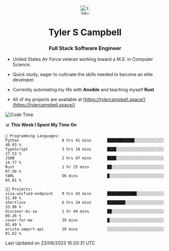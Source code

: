 <p align="center">
<a href="https://www.linkedin.com/in/t36campbell" target="blank"><img align="center" src="https://ik.imagekit.io/t36campbell/Portfolio/linkedin.png.original_m8bbGgPh6.png" alt="t36campbell" height="30" width="30" /></a>
</p>
<h1 align="center">Tyler S Campbell</h1>
<h3 align="center">Full Stack Software Engineer</h3>

* United States Air Force veteran working toward a M.S. in Computer Science.

* Quick study, eager to cultivate the skills needed to become an elite developer.

* Currently automating my life with **Ansible** and teaching myself **Rust**

* All of my projects are available at [https://tylercampbell.space/](https://tylercampbell.space/)

<!--START_SECTION:waka-->
![Code Time](http://img.shields.io/badge/Code%20Time-2%2C587%20hrs%2057%20mins-blue)

📊 **This Week I Spent My Time On** 

```text
💬 Programming Languages: 
Python                   8 hrs 41 mins       ████████████░░░░░░░░░░░░░   46.03 % 
TypeScript               3 hrs 18 mins       ████░░░░░░░░░░░░░░░░░░░░░   17.53 % 
JSON                     2 hrs 47 mins       ████░░░░░░░░░░░░░░░░░░░░░   14.77 % 
Rust                     1 hr 25 mins        ██░░░░░░░░░░░░░░░░░░░░░░░   07.56 % 
YAML                     56 mins             █░░░░░░░░░░░░░░░░░░░░░░░░   05.01 % 

🐱‍💻 Projects: 
visa-unified-endpoint    9 hrs 43 mins       █████████████░░░░░░░░░░░░   51.49 % 
shortlinx                6 hrs 24 mins       ████████░░░░░░░░░░░░░░░░░   33.96 % 
discover-bc-sw           1 hr 44 mins        ██░░░░░░░░░░░░░░░░░░░░░░░   09.26 % 
cover-for-me             39 mins             █░░░░░░░░░░░░░░░░░░░░░░░░   03.49 % 
arista-import-api        18 mins             ░░░░░░░░░░░░░░░░░░░░░░░░░   01.62 % 
```


 Last Updated on 23/06/2023 16:20:31 UTC
<!--END_SECTION:waka-->
